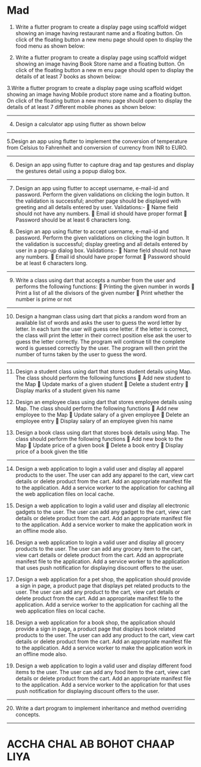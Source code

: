 # Mad



1. Write a flutter program to create a display page using scaffold widget showing an image having
restaurant name and a floating button. On click of the floating button a new menu page should
open to display the food menu as shown below:


2. Write a flutter program to create a display page using scaffold widget showing an image having
Book Store name and a floating button. On click of the floating button a new m enu page should
open to display the details of at least 7 books as shown below:


3.Write a flutter program to create a display page using scaffold widget showing an image having
Mobile product store name and a floating button. On click of the floating button a new menu
page should open to display the details of at least 7 different mobile phones as shown below:


------------------------------------------------------------------------------------------------------------

4. Design a calculator app using flutter as shown below

------------------------------------------------------------------------------------------------------------

5.Design an app using flutter to implement the conversion of temperature from Celsius to Fahrenheit
and conversion of currency from INR to EURO.

------------------------------------------------------------------------------------------------------------

6. Design an app using flutter to capture drag and tap gestures and display the gestures detail using a
popup dialog box.

------------------------------------------------------------------------------------------------------------

7. Design an app using flutter to accept username, e-mail-id and password. Perform the given validations
on clicking the login button. It the validation is successful; another page should be displayed with
greeting and all details entered by user.
Validations:-
 Name field should not have any numbers.
 Email id should have proper format
 Password should be at least 6 characters long.

8. Design an app using flutter to accept username, e-mail-id and password. Perform the given validations
on clicking the login button. It the validation is successful; display greeting and all details entered by
user in a pop-up dialog box.
Validations:-
 Name field should not have any numbers.
 Email id should have proper format
 Password should be at least 6 characters long.

------------------------------------------------------------------------------------------------------------

9. Write a class using dart that accepts a number from the user and performs the following functions:
 Printing the given number in words
 Print a list of all the divisors of the given number
 Print whether the number is prime or not

------------------------------------------------------------------------------------------------------------
10. Design a hangman class using dart that picks a random word from an available list of words and asks
the user to guess the word letter by letter. In each turn the user will guess one letter. if the letter is
correct, the class will print the letter in their correct position else ask the user to guess the letter
correctly. The program will continue till the complete word is guessed correctly by the user. The
program will then print the number of turns taken by the user to guess the word.


------------------------------------------------------------------------------------------------------------

11. Design a student class using dart that stores student details using Map. The class should perform the
following functions
 Add new student to the Map
 Update marks of a given student
 Delete a student entry
 Display marks of a student given his name

12. Design an employee class using dart that stores employee details using Map. The class should perform
the following functions
 Add new employee to the Map
 Update salary of a given employee
 Delete an employee entry
 Display salary of an employee given his name

13. Design a book class using dart that stores book details using Map. The class should perform the
following functions
 Add new book to the Map
 Update price of a given book
 Delete a book entry
 Display price of a book given the title

------------------------------------------------------------------------------------------------------------

14. Design a web application to login a valid user and display all apparel products to the user. The user can
add any apparel to the cart, view cart details or delete product from the cart. Add an appropriate
manifest file to the application. Add a service worker to the application for caching all the web
application files on local cache.

15. Design a web application to login a valid user and display all electronic gadgets to the user. The user can
add any gadget to the cart, view cart details or delete product from the cart. Add an appropriate
manifest file to the application. Add a service worker to make the application work in an offline mode
also.

16. Design a web application to login a valid user and display all grocery products to the user. The user can
add any grocery item to the cart, view cart details or delete product from the cart. Add an appropriate
manifest file to the application. Add a service worker to the application that uses push notification for
displaying discount offers to the user.

17. Design a web application for a pet shop, the application should provide a sign in page, a product page
that displays pet related products to the user. The user can add any product to the cart, view cart details
or delete product from the cart. Add an appropriate manifest file to the application. Add a service
worker to the application for caching all the web application files on local cache.

18. Design a web application for a book shop, the application should provide a sign in page, a product page
that displays book related products to the user. The user can add any product to the cart, view cart
details or delete product from the cart. Add an appropriate manifest file to the application. Add a service
worker to make the application work in an offline mode also.

19. Design a web application to login a valid user and display different food items to the user. The user can
add any food item to the cart, view cart details or delete product from the cart. Add an appropriate
manifest file to the application. Add a service worker to the application for that uses push notification
for displaying discount offers to the user.

------------------------------------------------------------------------------------------------------------

20. Write a dart program to implement inheritance and method overriding concepts.

------------------------------------------------------------------------------------------------------------

# ACCHA CHAL AB BOHOT CHAAP LIYA








